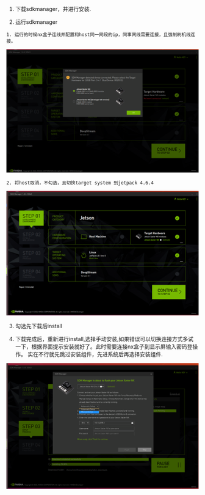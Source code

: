 1. 下载sdkmanager，并进行安装.

2. 运行sdkmanager
```
1. 运行的时候nx盒子连线并配置和host同一网段的ip，同事网线需要连接，且强制刷机线连接。 
```
![Image text](images/shuaji0.png)
```
2. 将host取消，不勾选，且切换target system 到jetpack 4.6.4
```
![Image text](images/shuaji1.png)

3. 勾选先下载后install

4. 下载完成后，重新进行install,选择手动安装,如果错误可以切换连接方式多试一下，根据界面提示安装就好了。此时需要连接nx盒子到显示屏输入密码登操作。  实在不行就先跳过安装组件，先进系统后再选择安装组件.

![Image text](images/shuaji3.png)